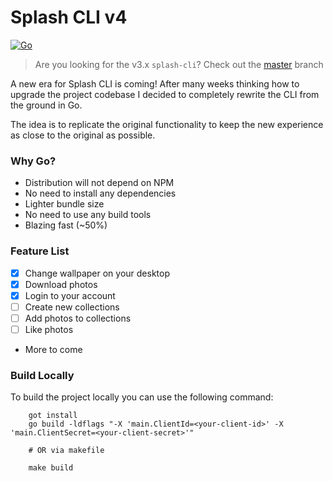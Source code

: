 # Splash CLI v4
[![Go](https://github.com/splash-cli/splash-cli/actions/workflows/go.yml/badge.svg?branch=go-rewrite)](https://github.com/splash-cli/splash-cli/actions/workflows/go.yml)
> Are you looking for the v3.x `splash-cli`? Check out the [master](https://github.com/splash-cli/splash-cli/tree/master) branch

A new era for Splash CLI is coming! After many weeks
thinking how to upgrade the project codebase I decided to
completely rewrite the CLI from the ground in Go.

The idea is to replicate the original functionality to keep
the new experience as close to the original as possible.

### Why Go?
- Distribution will not depend on NPM
- No need to install any dependencies
- Lighter bundle size
- No need to use any build tools
- Blazing fast (~50%)

### Feature List
- [x] Change wallpaper on your desktop
- [x] Download photos
- [x] Login to your account
- [ ] Create new collections
- [ ] Add photos to collections
- [ ] Like photos
- More to come

### Build Locally
To build the project locally you can use the following command:

```shell
    got install
    go build -ldflags "-X 'main.ClientId=<your-client-id>' -X 'main.ClientSecret=<your-client-secret>'"

    # OR via makefile

    make build
```
